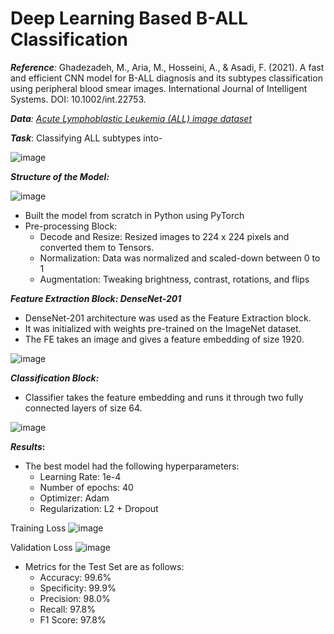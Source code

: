 # Deep Learning Based B-ALL Classification

***Reference**:*
Ghadezadeh, M., Aria, M., Hosseini, A., & Asadi, F. (2021). A fast and efficient CNN model for B-ALL diagnosis and its subtypes classification using peripheral blood smear images. International Journal of Intelligent Systems. DOI: 10.1002/int.22753.

***Data**: [Acute Lymphoblastic ](https://www.kaggle.com/datasets/mehradaria/leukemia)[Leukemia](https://www.kaggle.com/datasets/mehradaria/leukemia)[ (ALL) image dataset](https://www.kaggle.com/datasets/mehradaria/leukemia)* 

***Task***: Classifying ALL subtypes into-

![image](https://github.com/sanyuktaadap/leukemia-classification/assets/126644146/662adbf1-84b0-4218-b662-df74a4f30cd7)



***Structure of the Model:***

![image](https://github.com/sanyuktaadap/leukemia-classification/assets/126644146/0e97dd0b-c46a-4c3e-8613-d3dc87d26b2e)



- Built the model from scratch in Python using PyTorch
- Pre-processing Block:
  - Decode and Resize: Resized images to 224 x 224 pixels and converted them to Tensors.
  - Normalization: Data was normalized and scaled-down between 0 to 1
  - Augmentation: Tweaking brightness, contrast, rotations, and flips

***Feature Extraction Block: DenseNet-201***

- DenseNet-201 architecture was used as the Feature Extraction block.
- It was initialized with weights pre-trained on the ImageNet dataset.
- The FE takes an image and gives a feature embedding of size 1920.

![image](https://github.com/sanyuktaadap/leukemia-classification/assets/126644146/6ed4a376-f36c-4746-97ef-a036e53da127)



***Classification Block:***

- Classifier takes the feature embedding and runs it through two fully connected layers of size 64.

![image](https://github.com/sanyuktaadap/leukemia-classification/assets/126644146/06948179-1df5-4ee9-8e97-ae0d462d7b02)



***Results*:**

- The best model had the following hyperparameters:
  - Learning Rate: 1e-4
  - Number of epochs: 40
  - Optimizer: Adam
  - Regularization: L2 + Dropout

Training Loss
![image](https://github.com/sanyuktaadap/leukemia-classification/assets/126644146/fa4caba1-2d91-46cc-912d-72560a75412d)

Validation Loss
![image](https://github.com/sanyuktaadap/leukemia-classification/assets/126644146/3c07efc0-bddf-4d6c-9498-ccec8538749c)



- Metrics for the Test Set are as follows:
  - Accuracy: 99.6%
  - Specificity: 99.9%
  - Precision: 98.0%
  - Recall: 97.8%
  - F1 Score: 97.8%







